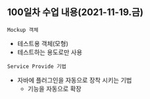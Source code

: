 ## 100일차 수업 내용(2021-11-19.금)

` Mockup 객체 `

- 테스트용 객체(모형)
- 테스트하는 용도로만 사용

` Service Provide 기법 `

- 자바에 플러그인을 자동으로 장착 시키는 기법
  - 기능을 자동으로 확장

